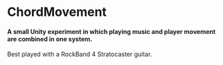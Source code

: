# ChordMovement
#### A small Unity experiment in which playing music and player movement are combined in one system.

Best played with a RockBand 4 Stratocaster guitar.
